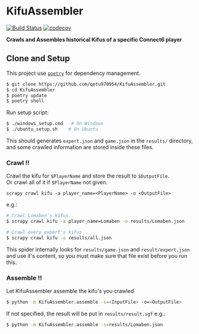 # KifuAssembler

[![Build Status](https://travis-ci.com/qetu970954/KifuAssembler.svg?branch=master)](https://travis-ci.com/qetu970954/KifuAssembler)   [![codecov](https://codecov.io/gh/qetu970954/KifuAssembler/branch/master/graph/badge.svg)](https://codecov.io/gh/qetu970954/KifuAssembler)





**Crawls and Assembles historical Kifus of a specific Connect6 player**


## Clone and Setup 
This project use [`poetry`](https://python-poetry.org/docs/managing-environments/) for dependency management.

```bash
$ git clone https://github.com/qetu970954/KifuAssembler.git
$ cd KifuAssembler
$ poetry update
$ poetry shell
```

Run setup script:
```bash
$ ./windows_setup.cmd   # On Windows
$ ./ubuntu_setup.sh    # On Ubuntu
```
This should generates `expert.json` and `game.json` in the `results/` directory,
and some crawled information are stored inside these files.

### Crawl !!
Crawl the kifu for `$PlayerName` and store the result to `$OutputFile`.\
Or crawl all of it if `$PlayerName` not given.

`scrapy crawl kifu -a player_name=<PlayerName> -o <OutputFile>`

e.g.:
```bash
# Crawl Lomaben's kifus.
$ scrapy crawl kifu -a player_name=Lomaben -o results/Lomaben.json

# Crawl every expert's kifus
$ scrapy crawl kifu -o results/all.json 
```
This spider internally looks for `results/game.json` and `result/expert.json` and use it's content, so you must make sure that file exist before you run this.


### Assemble !!

Let KifuAssembler assemble the kifu's you crawled
```bash
$ python -m KifuAssembler.assemble -s=<InputFile> -o=<OutputFile> 
```
If not specified, the result will be put in `results/result.sgf`
e.g.:
```bash
$ python -m KifuAssembler.assemble -s=results/Lomaben.json
```
